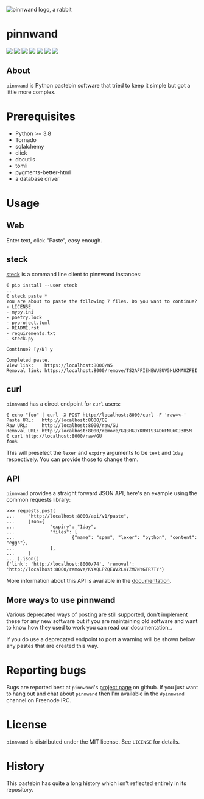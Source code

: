 ![pinnwand logo, a rabbit](https://pinnwand.readthedocs.io/en/latest/_static/logo-doc.png)

# pinnwand

[![](https://travis-ci.org/supakeen/pinnwand.svg?branch=master)](https://travis-ci.org/supakeen/pinnwand) [![](https://readthedocs.org/projects/pinnwand/badge/?version=latest)](https://pinnwand.readthedocs.io/en/latest/) [![](https://pinnwand.readthedocs.io/en/latest/_static/license.svg)](https://github.com/supakeen/pinnwand/blob/master/LICENSE) [![](https://img.shields.io/badge/code%20style-black-000000.svg)](https://github.com/ambv/black) [![](https://img.shields.io/pypi/v/pinnwand)](https://pypi.org/project/pinnwand) [![](https://codecov.io/gh/supakeen/pinnwand/branch/master/graph/badge.svg)](https://codecov.io/gh/supakeen/pinnwand) [![](https://quay.io/repository/supakeen/pinnwand/status)](https://quay.io/repository/supakeen/pinnwand)

## About

`pinnwand` is Python pastebin software that tried to keep it simple but got
a little more complex.

Prerequisites
=============
* Python >= 3.8
* Tornado
* sqlalchemy
* click
* docutils
* tomli
* pygments-better-html
* a database driver

Usage
=====

Web
---
Enter text, click "Paste", easy enough.

steck
-----
[steck](https://supakeen.com/project/steck) is a command line client to pinnwand instances:

```
€ pip install --user steck
...
€ steck paste *
You are about to paste the following 7 files. Do you want to continue?
- LICENSE
- mypy.ini
- poetry.lock
- pyproject.toml
- README.rst
- requirements.txt
- steck.py

Continue? [y/N] y

Completed paste.
View link:    https://localhost:8000/W5
Removal link: https://localhost:8000/remove/TS2AFFIEHEWUBUV5HLKNAUZFEI
```

curl
----
`pinnwand` has a direct endpoint for `curl` users:

```
€ echo "foo" | curl -X POST http://localhost:8000/curl -F 'raw=<-'
Paste URL:   http://localhost:8000/OE
Raw URL:     http://localhost:8000/raw/GU
Removal URL: http://localhost:8000/remove/GQBHGJYKRWIS34D6FNU6CJ3B5M
€ curl http://localhost:8000/raw/GU
foo%
```

This will preselect the `lexer` and `expiry` arguments to be `text` and
`1day` respectively. You can provide those to change them.

API
---
`pinnwand` provides a straight forward JSON API, here's an example using the
common requests library:

```
>>> requests.post(
...     "http://localhost:8000/api/v1/paste",
...     json={
...             "expiry": "1day",
...             "files": [
...                     {"name": "spam", "lexer": "python", "content": "eggs"},
...             ],
...     }
... ).json()
{'link': 'http://localhost:8000/74', 'removal': 'http://localhost:8000/remove/KYXQLPZQEWV2L4YZM7NYGTR7TY'}
```

More information about this API is available in the [documentation](https://pinnwand.readthedocs.io/en/latest/).


More ways to use pinnwand
-------------------------
Various deprecated ways of posting are still supported, don't implement these
for any new software but if you are maintaining old software and want to know
how they used to work you can read our documentation_.

If you do use a deprecated endpoint to post a warning will be shown below any
pastes that are created this way.

Reporting bugs
==============
Bugs are reported best at `pinnwand`'s [project page](https://github.com/supakeen/pinnwand) on github. If you just
want to hang out and chat about `pinnwand` then I'm available in the
`#pinnwand` channel on Freenode IRC.

License
=======
`pinnwand` is distributed under the MIT license. See `LICENSE`
for details.

History
=======
This pastebin has quite a long history which isn't reflected entirely in its
repository.

